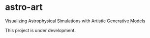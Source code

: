# astro-art
Visualizing Astrophysical Simulations with Artistic Generative Models

This project is under development.
